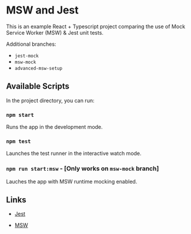 # MSW and Jest

This is an example  React + Typescript project comparing the use of Mock Service Worker (MSW) & Jest unit tests.

Additional branches:

- `jest-mock`
- `msw-mock`
- `advanced-msw-setup`

## Available Scripts

In the project directory, you can run:

### `npm start`

Runs the app in the development mode.

### `npm test`

Launches the test runner in the interactive watch mode.

### `npm run start:msw` - [Only works on `msw-mock` branch]

Lauches the app with MSW runtime mocking enabled.

## Links

- [Jest](https://jestjs.io/)

- [MSW](https://mswjs.io/)
